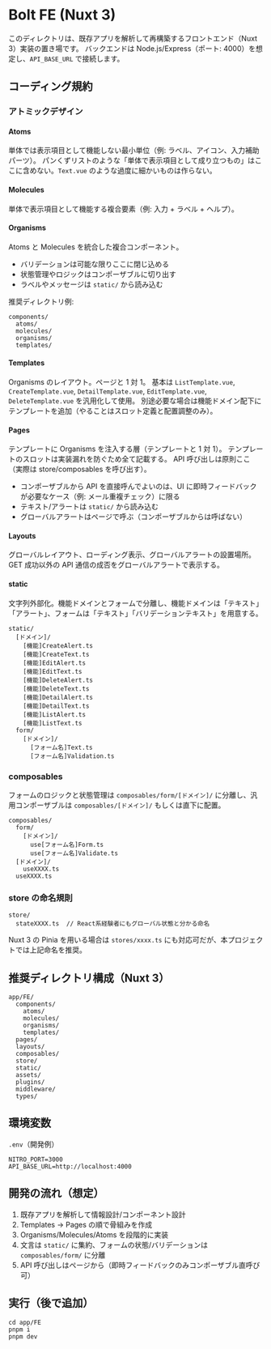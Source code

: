 # Bolt FE (Nuxt 3)

このディレクトリは、既存アプリを解析して再構築するフロントエンド（Nuxt 3）実装の置き場です。
バックエンドは Node.js/Express（ポート: 4000）を想定し、`API_BASE_URL` で接続します。

## コーディング規約

### アトミックデザイン

#### Atoms
単体では表示項目として機能しない最小単位（例: ラベル、アイコン、入力補助パーツ）。
パンくずリストのような「単体で表示項目として成り立つもの」はここに含めない。`Text.vue` のような過度に細かいものは作らない。

#### Molecules
単体で表示項目として機能する複合要素（例: 入力 + ラベル + ヘルプ）。

#### Organisms
Atoms と Molecules を統合した複合コンポーネント。
- バリデーションは可能な限りここに閉じ込める
- 状態管理やロジックはコンポーザブルに切り出す
- ラベルやメッセージは `static/` から読み込む

推奨ディレクトリ例:
```
components/
  atoms/
  molecules/
  organisms/
  templates/
```

#### Templates
Organisms のレイアウト。ページと 1 対 1。
基本は `ListTemplate.vue`, `CreateTemplate.vue`, `DetailTemplate.vue`, `EditTemplate.vue`, `DeleteTemplate.vue` を汎用化して使用。
別途必要な場合は機能ドメイン配下にテンプレートを追加（やることはスロット定義と配置調整のみ）。

#### Pages
テンプレートに Organisms を注入する層（テンプレートと 1 対 1）。
テンプレートのスロットは実装漏れを防ぐため全て記載する。
API 呼び出しは原則ここ（実際は store/composables を呼び出す）。
- コンポーザブルから API を直接呼んでよいのは、UI に即時フィードバックが必要なケース（例: メール重複チェック）に限る
- テキスト/アラートは `static/` から読み込む
- グローバルアラートはページで呼ぶ（コンポーザブルからは呼ばない）

#### Layouts
グローバルレイアウト、ローディング表示、グローバルアラートの設置場所。
GET 成功以外の API 通信の成否をグローバルアラートで表示する。

#### static
文字列外部化。機能ドメインとフォームで分離し、機能ドメインは「テキスト」「アラート」、フォームは「テキスト」「バリデーションテキスト」を用意する。
```
static/
  [ドメイン]/
    [機能]CreateAlert.ts
    [機能]CreateText.ts
    [機能]EditAlert.ts
    [機能]EditText.ts
    [機能]DeleteAlert.ts
    [機能]DeleteText.ts
    [機能]DetailAlert.ts
    [機能]DetailText.ts
    [機能]ListAlert.ts
    [機能]ListText.ts
  form/
    [ドメイン]/
      [フォーム名]Text.ts
      [フォーム名]Validation.ts
```

### composables
フォームのロジックと状態管理は `composables/form/[ドメイン]/` に分離し、汎用コンポーザブルは `composables/[ドメイン]/` もしくは直下に配置。
```
composables/
  form/
    [ドメイン]/
      use[フォーム名]Form.ts
      use[フォーム名]Validate.ts
  [ドメイン]/
    useXXXX.ts
  useXXXX.ts
```

### store の命名規則
```
store/
  stateXXXX.ts  // React系経験者にもグローバル状態と分かる命名
```
Nuxt 3 の Pinia を用いる場合は `stores/xxxx.ts` にも対応可だが、本プロジェクトでは上記命名を推奨。

## 推奨ディレクトリ構成（Nuxt 3）
```
app/FE/
  components/
    atoms/
    molecules/
    organisms/
    templates/
  pages/
  layouts/
  composables/
  store/
  static/
  assets/
  plugins/
  middleware/
  types/
```

## 環境変数
`.env`（開発例）
```
NITRO_PORT=3000
API_BASE_URL=http://localhost:4000
```

## 開発の流れ（想定）
1) 既存アプリを解析して情報設計/コンポーネント設計
2) Templates → Pages の順で骨組みを作成
3) Organisms/Molecules/Atoms を段階的に実装
4) 文言は `static/` に集約、フォームの状態/バリデーションは `composables/form/` に分離
5) API 呼び出しはページから（即時フィードバックのみコンポーザブル直呼び可）

## 実行（後で追加）
```
cd app/FE
pnpm i
pnpm dev
```
